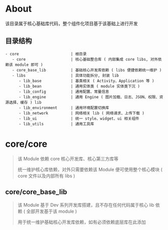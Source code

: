 # About

该目录属于核心基础库代码，整个组件化项目基于该基础上进行开发

## 目录结构

```
- core                       | 根目录
   - core                    | 核心基础整合库 ( 内部集成 core libs, 对外依赖该 module 即可 )
   - core_base_lib           | 基础核心开发库依赖 ( libs 便捷依赖统一维护 )
   - libs                    | 具体功能拆分, 封装 lib
      - lib_base             | 基类相关 ( Activity、Application 等 )
      - lib_bean             | 通用实体类 ( module 实体类下沉 )
      - lib_config           | 通用配置、常量信息
      - lib_engine           | 通用 Engine ( 图片加载、日志、JSON、权限、资源选择、缓存 ) lib
      - lib_environment      | 通用环境配置切换库
      - lib_network          | 网络相关 lib ( 网络请求、上传下载 )
      - lib_ui               | 统一 style、widget、ui 相关组件
      - lib_utils            | 通用工具库
```

# core/core

> 该 Module 依赖 core 核心开发库、核心第三方库等
>
> 统一维护核心库依赖，对外只需要依赖该 Module 便可使用整个核心模块 ( core 文件以及内部所有 libs )

## core/core_base_lib

> 该 Module 基于 Dev 系列开发库搭建，且不存在任何代码属于核心 lib 依赖 ( 全部开发基于该 module )
>
> 用于统一维护基础核心开发库依赖，如有必须依赖底层库在此添加
